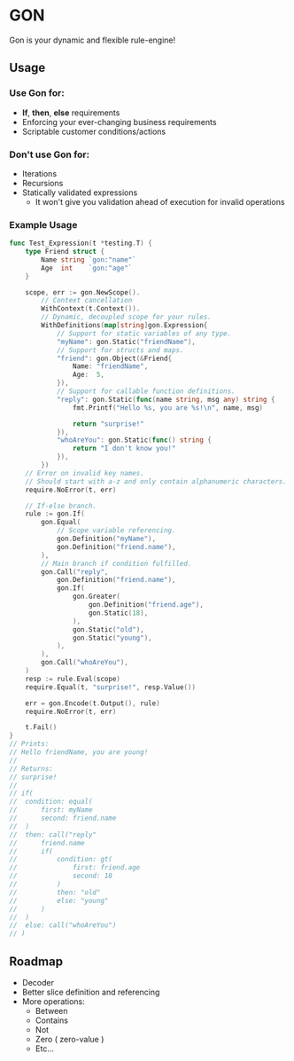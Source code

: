 # GON

Gon is your dynamic and flexible rule-engine!


## Usage

### Use Gon for:

* **If**, **then**, **else** requirements
* Enforcing your ever-changing business requirements
* Scriptable customer conditions/actions

### Don't use Gon for:

* Iterations
* Recursions
* Statically validated expressions
  * It won't give you validation ahead of execution for invalid operations


### Example Usage

```go
func Test_Expression(t *testing.T) {
	type Friend struct {
		Name string `gon:"name"`
		Age  int    `gon:"age"`
	}

	scope, err := gon.NewScope().
		// Context cancellation
		WithContext(t.Context()).
		// Dynamic, decoupled scope for your rules.
		WithDefinitions(map[string]gon.Expression{
			// Support for static variables of any type.
			"myName": gon.Static("friendName"),
			// Support for structs and maps.
			"friend": gon.Object(&Friend{
				Name: "friendName",
				Age:  5,
			}),
			// Support for callable function definitions.
			"reply": gon.Static(func(name string, msg any) string {
				fmt.Printf("Hello %s, you are %s!\n", name, msg)

				return "surprise!"
			}),
			"whoAreYou": gon.Static(func() string {
				return "I don't know you!"
			}),
		})
	// Error on invalid key names.
	// Should start with a-z and only contain alphanumeric characters.
	require.NoError(t, err)

	// If-else branch.
	rule := gon.If(
		gon.Equal(
			// Scope variable referencing.
			gon.Definition("myName"),
			gon.Definition("friend.name"),
		),
		// Main branch if condition fulfilled.
		gon.Call("reply",
			gon.Definition("friend.name"),
			gon.If(
				gon.Greater(
					gon.Definition("friend.age"),
					gon.Static(18),
				),
				gon.Static("old"),
				gon.Static("young"),
			),
		),
		gon.Call("whoAreYou"),
	)
	resp := rule.Eval(scope)
	require.Equal(t, "surprise!", resp.Value())

	err = gon.Encode(t.Output(), rule)
	require.NoError(t, err)

	t.Fail()
}
// Prints:
// Hello friendName, you are young!
//
// Returns:
// surprise!
//
// if(
// 	condition: equal(
// 		first: myName
// 		second: friend.name
// 	)
// 	then: call("reply"
// 		friend.name
// 		if(
// 			condition: gt(
// 				first: friend.age
// 				second: 18
// 			)
// 			then: "old"
// 			else: "young"
// 		)
// 	)
// 	else: call("whoAreYou")
// )
```

## Roadmap

* Decoder
* Better slice definition and referencing
* More operations:
  * Between
  * Contains
  * Not
  * Zero ( zero-value )
  * Etc...